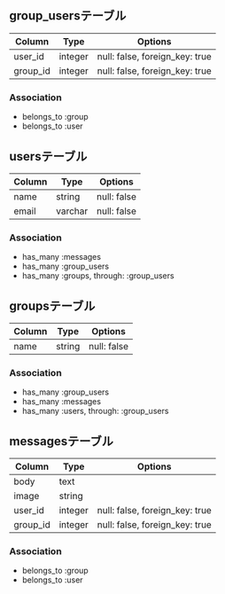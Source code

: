 ## group_usersテーブル

|Column|Type|Options|
|------|----|-------|
|user_id|integer|null: false, foreign_key: true|
|group_id|integer|null: false, foreign_key: true|

### Association
- belongs_to :group
- belongs_to :user

## usersテーブル

|Column|Type|Options|
|------|----|-------|
|name|string|null: false|
|email|varchar|null: false|

### Association
- has_many :messages
- has_many :group_users
- has_many :groups, through: :group_users


## groupsテーブル

|Column|Type|Options|
|------|----|-------|
|name|string|null: false|

### Association
- has_many :group_users
- has_many :messages
- has_many :users, through: :group_users

## messagesテーブル

|Column|Type|Options|
|------|----|-------|
|body|text||
|image|string||
|user_id|integer|null: false, foreign_key: true|
|group_id|integer|null: false, foreign_key: true|


### Association
- belongs_to :group
- belongs_to :user

